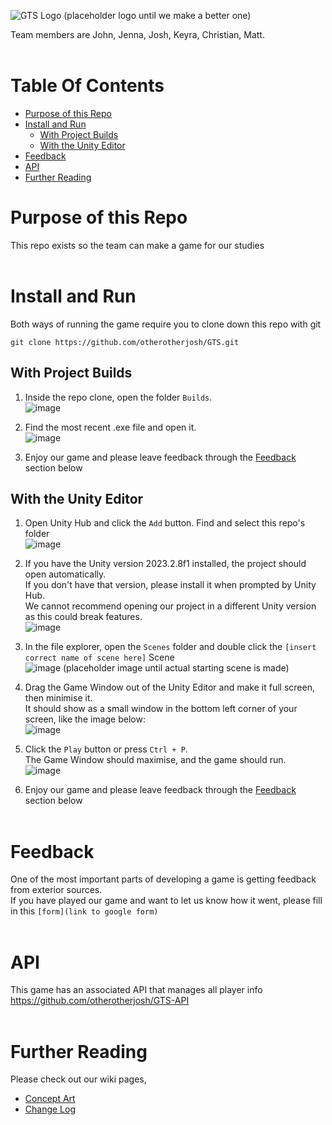 ![GTS Logo](https://github.com/otherotherjosh/GTS/assets/127159745/e54a3adb-7b0d-4cf5-a0cf-00d9ec279e8d) (placeholder logo until we make a better one)


Team members are John, Jenna, Josh, Keyra, Christian, Matt. 
<br/><br/>

# Table Of Contents
- [Purpose of this Repo](#purpose-of-this-repo)
- [Install and Run](#install-and-run)
  - [With Project Builds](#with-project-builds)
  - [With the Unity Editor](#with-the-unity-editor)
- [Feedback](#feedback)
- [API](#api)
- [Further Reading](#further-reading)


# Purpose of this Repo
This repo exists so the team can make a game for our studies 
<br/><br/>

# Install and Run
Both ways of running the game require you to clone down this repo with git
```
git clone https://github.com/otherotherjosh/GTS.git
```
## With Project Builds
1. Inside the repo clone, open the folder `Builds`. <br/>
![image](https://github.com/otherotherjosh/GTS/assets/127159745/f5ab04f2-97a4-4aec-a2f5-32181d6188a1)

2. Find the most recent .exe file and open it. <br/>
![image](https://github.com/otherotherjosh/GTS/assets/127159745/1ac707fe-ace2-4e3e-a90e-47769772a346)

3. Enjoy our game and please leave feedback through the [Feedback](#feedback) section below

## With the Unity Editor
1. Open Unity Hub and click the `Add` button. Find and select this repo's folder <br/>
![image](https://github.com/otherotherjosh/GTS/assets/127159745/9da4a37e-e1b0-4451-837c-6992502dd4d9)

2. If you have the Unity version 2023.2.8f1 installed, the project should open automatically. <br/>
  If you don't have that version, please install it when prompted by Unity Hub. <br/>
  We cannot recommend opening our project in a different Unity version as this could break features. <br/>
  ![image](https://github.com/otherotherjosh/GTS/assets/127159745/0f431369-f0f3-41cd-add5-30f7fb5ff564)

3. In the file explorer, open the `Scenes` folder and double click the `[insert correct name of scene here]` Scene <br/>
![image](https://github.com/otherotherjosh/GTS/assets/127159745/5e12af4d-8ab0-4416-8da8-98fbf6561ac3) (placeholder image until actual starting scene is made)

4. Drag the Game Window out of the Unity Editor and make it full screen, then minimise it. <br/>
It should show as a small window in the bottom left corner of your screen, like the image below: <br/>
![image](https://github.com/otherotherjosh/GTS/assets/127159745/c167937c-38c3-47aa-8357-1346ecacc40a)

5. Click the `Play` button or press `Ctrl + P`. <br/>
The Game Window should maximise, and the game should run. <br/>
![image](https://github.com/otherotherjosh/GTS/assets/127159745/9a938038-c055-4a09-aaad-030217af678a)

6. Enjoy our game and please leave feedback through the [Feedback](#feedback) section below
<br/><br/>

# Feedback
One of the most important parts of developing a game is getting feedback from exterior sources. <br/>
If you have played our game and want to let us know how it went, please fill in this `[form](link to google form)`
<br/><br/>

# API
This game has an associated API that manages all player info <br/>
https://github.com/otherotherjosh/GTS-API
<br/><br/>

# Further Reading
Please check out our wiki pages,
- [Concept Art](./wiki/Concept-Art)
- [Change Log](./wiki/Changelog)

